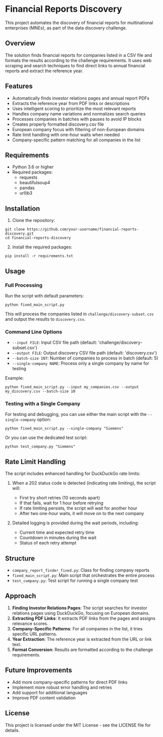 # Financial Reports Discovery

This project automates the discovery of financial reports for multinational enterprises (MNEs), as part of the data discovery challenge.

## Overview

The solution finds financial reports for companies listed in a CSV file and formats the results according to the challenge requirements. It uses web scraping and search techniques to find direct links to annual financial reports and extract the reference year.

## Features

- Automatically finds investor relations pages and annual report PDFs
- Extracts the reference year from PDF links or descriptions
- Uses intelligent scoring to prioritize the most relevant reports
- Handles company name variations and normalizes search queries
- Processes companies in batches with pauses to avoid IP blocks
- Creates properly formatted discovery.csv file
- European company focus with filtering of non-European domains
- Rate limit handling with one-hour waits when needed
- Company-specific pattern matching for all companies in the list

## Requirements

- Python 3.6 or higher
- Required packages:
  - requests
  - beautifulsoup4
  - pandas
  - urllib3

## Installation

1. Clone the repository:

```
git clone https://github.com/your-username/financial-reports-discovery.git
cd financial-reports-discovery
```

2. Install the required packages:

```
pip install -r requirements.txt
```

## Usage

### Full Processing

Run the script with default parameters:

```
python fixed_main_script.py
```

This will process the companies listed in `challenge/discovery-subset.csv` and output the results to `discovery.csv`.

### Command Line Options

- `--input FILE`: Input CSV file path (default: 'challenge/discovery-subset.csv')
- `--output FILE`: Output discovery CSV file path (default: 'discovery.csv')
- `--batch-size INT`: Number of companies to process in batch (default: 5)
- `--single-company NAME`: Process only a single company by name for testing

Example:

```
python fixed_main_script.py --input my_companies.csv --output my_discovery.csv --batch-size 10
```

### Testing with a Single Company

For testing and debugging, you can use either the main script with the `--single-company` option:

```
python fixed_main_script.py --single-company "Siemens"
```

Or you can use the dedicated test script:

```
python test_company.py "Siemens"
```

## Rate Limit Handling

The script includes enhanced handling for DuckDuckGo rate limits:

1. When a 202 status code is detected (indicating rate limiting), the script will:
   - First try short retries (10 seconds apart)
   - If that fails, wait for 1 hour before retrying
   - If rate limiting persists, the script will wait for another hour
   - After two one-hour waits, it will move on to the next company

2. Detailed logging is provided during the wait periods, including:
   - Current time and expected retry time
   - Countdown in minutes during the wait 
   - Status of each retry attempt

## Structure

- `company_report_finder_fixed.py`: Class for finding company reports
- `fixed_main_script.py`: Main script that orchestrates the entire process
- `test_company.py`: Test script for running a single company test

## Approach

1. **Finding Investor Relations Pages**: The script searches for investor relations pages using DuckDuckGo, focusing on European domains.
2. **Extracting PDF Links**: It extracts PDF links from the pages and assigns relevance scores.
3. **Company-Specific Patterns**: For all companies in the list, it tries specific URL patterns.
4. **Year Extraction**: The reference year is extracted from the URL or link text.
5. **Format Conversion**: Results are formatted according to the challenge requirements.

## Future Improvements

- Add more company-specific patterns for direct PDF links
- Implement more robust error handling and retries
- Add support for additional languages
- Improve PDF content validation

## License

This project is licensed under the MIT License - see the LICENSE file for details.
